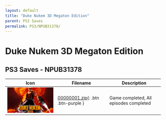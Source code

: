 ```yaml
---
layout: default
title: "Duke Nukem 3D Megaton Edition"
parent: PS3 Saves
permalink: PS3/NPUB31378/
---
```

# Duke Nukem 3D Megaton Edition

## PS3 Saves - NPUB31378

| Icon | Filename | Description |
|------|----------|-------------|
| ![Duke Nukem 3D Megaton Edition](ICON0.PNG) | [00000001.zip](00000001.zip){: .btn .btn-purple } | Game completed, All episodes completed |
